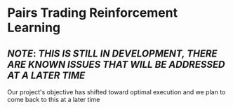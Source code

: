 # Pairs Trading Reinforcement Learning

## _NOTE_: *THIS IS STILL IN DEVELOPMENT, THERE ARE KNOWN ISSUES THAT WILL BE ADDRESSED AT A LATER TIME*

Our project's objective has shifted toward optimal execution and we plan to come back to this at a later time